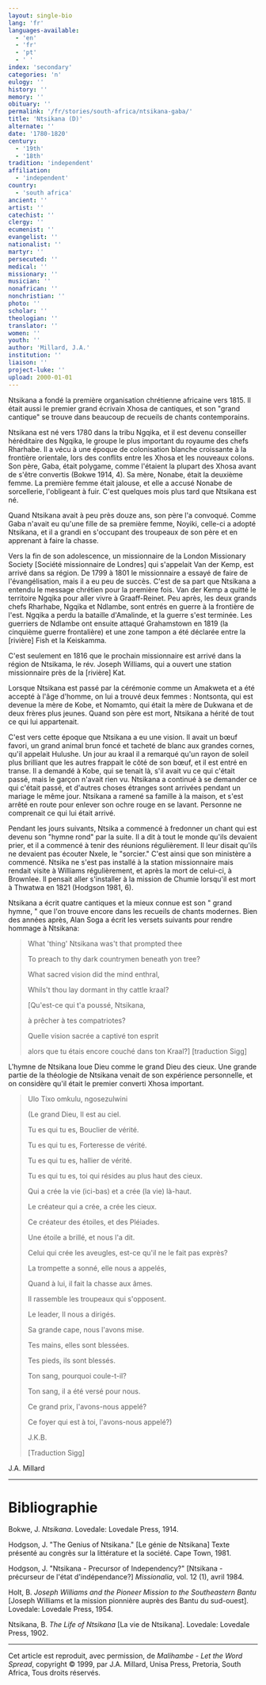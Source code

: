 ```yaml
---
layout: single-bio
lang: 'fr'
languages-available:
  - 'en'
  - 'fr'
  - 'pt'
  - ' '
index: 'secondary'
categories: 'n'
eulogy: ''
history: ''
memory: ''
obituary: ''
permalink: '/fr/stories/south-africa/ntsikana-gaba/'
title: 'Ntsikana (D)'
alternate: ''
date: '1780-1820'
century:
  - '19th'
  - '18th'
tradition: 'independent'
affiliation:
  - 'independent'
country:
  - 'south africa'
ancient: ''
artist: ''
catechist: ''
clergy: ''
ecumenist: ''
evangelist: ''
nationalist: ''
martyr: ''
persecuted: ''
medical: ''
missionary: ''
musician: ''
nonafrican: ''
nonchristian: ''
photo: ''
scholar: ''
theologian: ''
translator: ''
women: ''
youth: ''
author: 'Millard, J.A.'
institution: ''
liaison: ''
project-luke: ''
upload: 2000-01-01
---
```



Ntsikana a fondé la première organisation chrétienne africaine vers 1815. Il était aussi le premier grand écrivain Xhosa de cantiques, et son "grand cantique" se trouve dans beaucoup de recueils de chants contemporains.

Ntsikana est né vers 1780 dans la tribu Ngqika, et il est devenu conseiller héréditaire des Ngqika, le groupe le plus important du royaume des chefs Rharhabe. Il a vécu à une époque de colonisation blanche croissante à la frontière orientale, lors des conflits entre les Xhosa et les nouveaux colons. Son père, Gaba, était polygame, comme l'étaient la plupart des Xhosa avant de s'être convertis (Bokwe 1914, 4). Sa mère, Nonabe, était la deuxième femme. La première femme était jalouse, et elle a accusé Nonabe de sorcellerie, l'obligeant à fuir. C'est quelques mois plus tard que Ntsikana est né.

Quand Ntsikana avait à peu près douze ans, son père l'a convoqué. Comme Gaba n'avait eu qu'une fille de sa première femme, Noyiki, celle-ci a adopté Ntsikana, et il a grandi en s'occupant des troupeaux de son père et en apprenant à faire la chasse.

Vers la fin de son adolescence, un missionnaire de la London Missionary Society [Société missionnaire de Londres] qui s'appelait Van der Kemp, est arrivé dans sa région. De 1799 à 1801 le missionnaire a essayé de faire de l'évangélisation, mais il a eu peu de succès. C'est de sa part que Ntsikana a entendu le message chrétien pour la première fois. Van der Kemp a quitté le territoire Ngqika pour aller vivre à Graaff-Reinet. Peu après, les deux grands chefs Rharhabe, Ngqika et Ndlambe, sont entrés en guerre à la frontière de l'est. Ngqika a perdu la bataille d'Amalinde, et la guerre s'est terminée. Les guerriers de Ndlambe ont ensuite attaqué Grahamstown en 1819 (la cinquième guerre frontalière) et une zone tampon a été déclarée entre la [rivière] Fish et la Keiskamma.

C'est seulement en 1816 que le prochain missionnaire est arrivé dans la région de Ntsikama, le rév. Joseph Williams, qui a ouvert une station missionnaire près de la [rivière] Kat.

Lorsque Ntsikana est passé par la cérémonie comme un Amakweta et a été accepté à l'âge d'homme, on lui a trouvé deux femmes : Nontsonta, qui est devenue la mère de Kobe, et Nomamto, qui était la mère de Dukwana et de deux frères plus jeunes. Quand son père est mort, Ntsikana a hérité de tout ce qui lui appartenait.

C'est vers cette époque que Ntsikana a eu une vision. Il avait un bœuf favori, un grand animal brun foncé et tacheté de blanc aux grandes cornes, qu'il appelait Hulushe. Un jour au kraal il a remarqué qu'un rayon de soleil plus brilliant que les autres frappait le côté de son bœuf, et il est entré en transe. Il a demandé à Kobe, qui se tenait là, s'il avait vu ce qui c'était passé, mais le garçon n'avait rien vu. Ntsikana a continué à se demander ce qui c'était passé, et d'autres choses étranges sont arrivées pendant un mariage le même jour. Ntsikana a ramené sa famille à la maison, et s'est arrêté en route pour enlever son ochre rouge en se lavant. Personne ne comprenait ce qui lui était arrivé.

Pendant les jours suivants, Ntsika a commencé à fredonner un chant qui est devenu son "hymne rond" par la suite. Il a dit à tout le monde qu'ils devaient prier, et il a commencé à tenir des réunions régulièrement. Il leur disait qu'ils ne devaient pas écouter Nxele, le "sorcier." C'est ainsi que son ministère a commencé. Ntsika ne s'est pas installé à la station missionnaire mais rendait visite à Williams régulièrement, et après la mort de celui-ci, à Brownlee. Il pensait aller s'installer à la mission de Chumie lorsqu'il est mort à Thwatwa en 1821 (Hodgson 1981, 6).

Ntsikana a écrit quatre cantiques et la mieux connue est son " grand hymne, " que l'on trouve encore dans les recueils de chants modernes. Bien des années après, Alan Soga a écrit les versets suivants pour rendre hommage à Ntsikana:

> What 'thing' Ntsikana was't that prompted thee
> 
> To preach to thy dark countrymen beneath yon tree?
> 
> What sacred vision did the mind enthral,
> 
> Whils't thou lay dormant in thy cattle kraal?
> 
> [Qu'est-ce qui t'a poussé,  Ntsikana,
> 
> à prêcher à tes compatriotes?
> 
> Quelle vision sacrée a captivé ton esprit
> 
> alors que tu étais encore couché dans ton Kraal?]
> [traduction Sigg]

L'hymne de Ntsikana loue Dieu comme le grand Dieu des cieux. Une grande partie de la théologie de Ntsikana venait de son expérience personnelle, et on considère qu'il était le premier converti Xhosa important.

> Ulo Tixo omkulu, ngosezulwini
> 
> 
> (Le grand Dieu, Il est au ciel.
> 
> Tu es qui tu es, Bouclier de vérité.
> 
> Tu es qui tu es, Forteresse de vérité.
> 
> Tu es qui tu es, hallier de vérité.
> 
> Tu es qui tu es, toi qui résides au plus haut des cieux.
> 
> Qui a crée la vie (ici-bas) et a crée (la vie) là-haut.
> 
> Le créateur qui a crée, a crée les cieux.
> 
> Ce créateur des étoiles, et des Pléiades.
> 
> Une étoile a brillé, et nous l'a dit.
> 
> Celui qui crée les aveugles, est-ce qu'il ne le fait pas exprès?
> 
> La trompette a sonné, elle nous a appelés,
> 
> Quand à lui, il fait la chasse aux âmes.
> 
> Il rassemble les troupeaux qui s'opposent.
> 
> Le leader, Il nous a dirigés.
> 
> Sa grande cape, nous l'avons mise.
> 
> Tes mains, elles sont blessées.
> 
> Tes pieds, ils sont blessés.
> 
> Ton sang, pourquoi coule-t-il?
> 
> Ton sang, il a été versé pour nous.
> 
> Ce grand prix, l'avons-nous appelé?
> 
> Ce foyer qui est à toi, l'avons-nous appelé?)
> 
> 
> 
> J.K.B.
> 
> [Traduction Sigg]

J.A. Millard

---

# Bibliographie

Bokwe, J. *Ntsikana*. Lovedale: Lovedale Press, 1914.

Hodgson, J. "The Genius of Ntsikana." [Le génie de Ntsikana] Texte présenté au congrès sur la littérature et la société. Cape Town, 1981.

Hodgson, J. "Ntsikana - Precursor of Independency?" [Ntsikana - précurseur de l'état d'indépendance?] *Missionalia*, vol. 12 (1), avril 1984.

Holt, B. *Joseph Williams and the Pioneer Mission to the Southeastern Bantu* [Joseph Williams et la mission pionnière auprès des Bantu du sud-ouest]. Lovedale: Lovedale Press, 1954.

Ntsikana, B. *The Life of Ntsikana* [La vie de Ntsikana]. Lovedale: Lovedale Press, 1902.

---

Cet article est reproduit, avec permission, de *Malihambe - Let the Word Spread*, copyright © 1999, par J.A. Millard, Unisa Press, Pretoria, South Africa, Tous droits réservés.